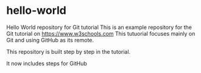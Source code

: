 # hello-world

Hello World repository for Git tutorial
This is an example repository for the Git tutorial on https://www.w3schools.com
This tutuorial focuses mainly on Git and using GitHub as its remote. 

This repository is built step by step in the tutorial.

It now includes steps for GitHub

